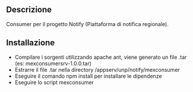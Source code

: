 ## Descrizione

Consumer per il progetto Notify (Piattaforma di notifica regionale).

## Installazione

* Compilare i sorgenti utilizzando apache ant, viene generato un file .tar (es: mexconsumersrv-1.0.0.tar)
* Estrarre il file .tar nella directory /appserv/unp/notify/mexconsumer
* Eseguire il comando npm install per installare le dipendenze
* Eseguire lo script mexconsumer